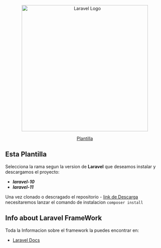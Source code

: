 <p align="center"><img src="https://raw.githubusercontent.com/laravel/art/master/logo-lockup/5%20SVG/2%20CMYK/1%20Full%20Color/laravel-logolockup-cmyk-red.svg" width="400" alt="Laravel Logo"></p>

<p align="center"><a href="https://github.com/ferbaeza/laravel_plantilla">Plantilla</a></p>

## Esta Plantilla

Selecciona la rama segun la version de **Laravel** que deseamos instalar y descargamos el proyecto:

- ***laravel-10***
- ***laravel-11***

Una vez clonado o descragado el repositorio - [link de Descarga](https://github.com/ferbaeza/laravel_plantilla) necesitaremos lanzar el comando de instalacion ```composer install``` 


## Info about Laravel FrameWork

Toda la Informacion sobre el framework la puedes encontrar en:
- [Laravel Docs](./docs/Laravel.md)


